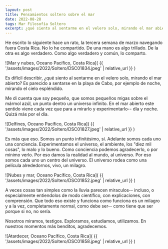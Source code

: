 ```yaml
---
layout: post
title: Pensamientos soltero sobre el mar
date: 2022-08-28
tags: Mar Filosofía Soltero
excerpt: ¿qué siento al sentarme en el velero solo, mirando el mar abierto?
---
```


He escrito lo siguiente hace un rato, la tercera semana de marzo navegando
fuera Costa Rica. No lo he compartido. De una mano es algo trillado. De la otra
es algo verdadero. Como algo verdadero y común, lo comparto.

![Mar y nubes, Oceano Pacífico, Costa Rica](
  {{ '/assets/images/2022/Soltero/DSC01834.jpeg' | relative_url }}
)

Es difícil describir, ¿qué siento al sentarme en el velero solo, mirando el
mar abierto? Es parecido a sentarse en la playa de Cabo, por ejemplo de noche,
mirando el cielo espléndido.

Me di cuenta que soy pequeño, que somos pequeños migas sobre el mármol
azúl, un punto dentro un universo infinito. En el mar abierto este sentido
viene cada vez que para a mirarlo y experimentarlo-- día y noche. Quizá más por
el día.

![Delfines, Oceano Pacífico, Costa Rica](
  {{ '/assets/images/2022/Soltero/DSC01827.jpeg' | relative_url }}
)

Es más que eso. Somos un punto infinitésimo, sí. Adelante somos cada uno una
conciencia. Experimentamos el universo, el ambiente, los "diez mil cosas", lo
malo y lo bueno. Como conciencia podemos agradecerlo, o por mínimo verlo.
Por eso damos la realidad al mundo, al universo. Por eso somos cada uno un
centro del universo. El universo rodea como una película alrededornos,
vivo, un milagro.

![Nubes y mar, Oceano Pacífico, Costa Rica](
  {{ '/assets/images/2022/Soltero/DSC01852.jpeg' | relative_url }}
)

A veces cosas tan simples como la lluvia parecen miraculos-- incluso, o
especialmente entiendolos de modo científico, con explicaciones, con
comprensión. Que todo eso existe y funciona como funciona es un milagro y a la
vez, completamente normal, como debe ser-- como tiene que ser porque si no, no
sería.

Nosotros miramos, testigos. Exploramos, estudiamos, utilizamos. En nuestros
momentos más benditos, agradecemos.

![Atardecer, Oceano Pacífico, Costa Rica](
  {{ '/assets/images/2022/Soltero/DSC01858.jpeg' | relative_url }}
)

